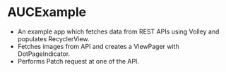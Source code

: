 # AUCExample

- An example app which fetches data from REST APIs using Volley and populates RecyclerView.</br>
- Fetches images from API and creates a ViewPager with DotPageIndicator. </br>
- Performs Patch request at one of the API.
